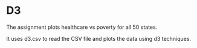 # D3
The assignment plots healthcare vs poverty for all 50 states.

It uses d3.csv to read the CSV file and plots the data using d3 techniques.

